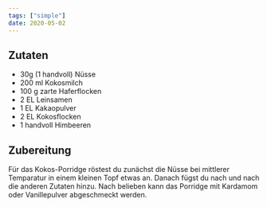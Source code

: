 ```yaml
---
tags: ["simple"]
date: 2020-05-02
---
```


## Zutaten
- 30g          (1 handvoll) Nüsse
- 200 ml       Kokosmilch
- 100 g        zarte Haferflocken
- 2 EL         Leinsamen
- 1 EL         Kakaopulver
- 2 EL         Kokosflocken
- 1 handvoll   Himbeeren

## Zubereitung
Für das Kokos-Porridge röstest du zunächst die Nüsse bei mittlerer Temparatur in einem kleinen Topf etwas an. Danach fügst du nach und nach die anderen Zutaten hinzu. Nach belieben kann das Porridge mit Kardamom oder Vanillepulver abgeschmeckt werden.
